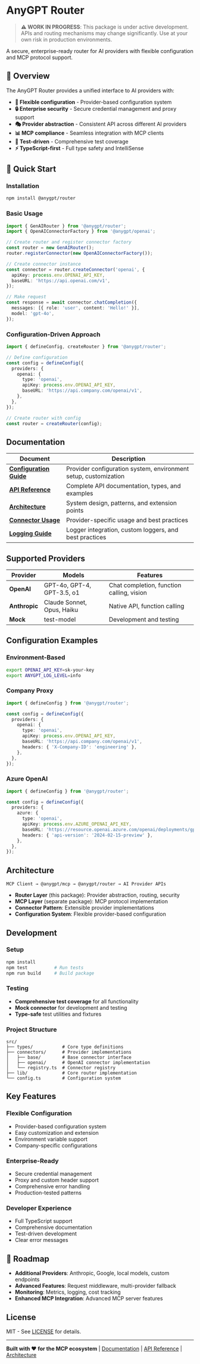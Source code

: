 # AnyGPT Router

> **⚠️ WORK IN PROGRESS**: This package is under active development. APIs and routing mechanisms may change significantly. Use at your own risk in production environments.

A secure, enterprise-ready router for AI providers with flexible configuration and MCP protocol support.

## 🎯 **Overview**

The AnyGPT Router provides a unified interface to AI providers with:

- **🔧 Flexible configuration** - Provider-based configuration system
- **🔒 Enterprise security** - Secure credential management and proxy support
- **🎭 Provider abstraction** - Consistent API across different AI providers
- **📊 MCP compliance** - Seamless integration with MCP clients
- **🧪 Test-driven** - Comprehensive test coverage
- **⚡ TypeScript-first** - Full type safety and IntelliSense

## 🚀 **Quick Start**

### **Installation**

```bash
npm install @anygpt/router
```

### Basic Usage

```typescript
import { GenAIRouter } from '@anygpt/router';
import { OpenAIConnectorFactory } from '@anygpt/openai';

// Create router and register connector factory
const router = new GenAIRouter();
router.registerConnector(new OpenAIConnectorFactory());

// Create connector instance
const connector = router.createConnector('openai', {
  apiKey: process.env.OPENAI_API_KEY,
  baseURL: 'https://api.openai.com/v1',
});

// Make request
const response = await connector.chatCompletion({
  messages: [{ role: 'user', content: 'Hello!' }],
  model: 'gpt-4o',
});
```

### Configuration-Driven Approach

```typescript
import { defineConfig, createRouter } from '@anygpt/router';

// Define configuration
const config = defineConfig({
  providers: {
    openai: {
      type: 'openai',
      apiKey: process.env.OPENAI_API_KEY,
      baseURL: 'https://api.company.com/openai/v1',
    },
  },
});

// Create router with config
const router = createRouter(config);
```

## Documentation

| Document                                       | Description                                                     |
| ---------------------------------------------- | --------------------------------------------------------------- |
| **[Configuration Guide](docs/CONFIG.md)**      | Provider configuration system, environment setup, customization |
| **[API Reference](docs/API.md)**               | Complete API documentation, types, and examples                 |
| **[Architecture](docs/ARCHITECTURE.md)**       | System design, patterns, and extension points                   |
| **[Connector Usage](docs/CONNECTOR_USAGE.md)** | Provider-specific usage and best practices                      |
| **[Logging Guide](docs/LOGGING.md)**           | Logger integration, custom loggers, and best practices          |

## Supported Providers

| Provider      | Models                     | Features                                  |
| ------------- | -------------------------- | ----------------------------------------- |
| **OpenAI**    | GPT-4o, GPT-4, GPT-3.5, o1 | Chat completion, function calling, vision |
| **Anthropic** | Claude Sonnet, Opus, Haiku | Native API, function calling              |
| **Mock**      | test-model                 | Development and testing                   |

## Configuration Examples

### Environment-Based

```bash
export OPENAI_API_KEY=sk-your-key
export ANYGPT_LOG_LEVEL=info
```

### Company Proxy

```typescript
import { defineConfig } from '@anygpt/router';

const config = defineConfig({
  providers: {
    openai: {
      type: 'openai',
      apiKey: process.env.OPENAI_API_KEY,
      baseURL: 'https://api.company.com/openai/v1',
      headers: { 'X-Company-ID': 'engineering' },
    },
  },
});
```

### Azure OpenAI

```typescript
import { defineConfig } from '@anygpt/router';

const config = defineConfig({
  providers: {
    azure: {
      type: 'openai',
      apiKey: process.env.AZURE_OPENAI_API_KEY,
      baseURL: 'https://resource.openai.azure.com/openai/deployments/gpt-4o',
      headers: { 'api-version': '2024-02-15-preview' },
    },
  },
});
```

## Architecture

```
MCP Client → @anygpt/mcp → @anygpt/router → AI Provider APIs
```

- **Router Layer** (this package): Provider abstraction, routing, security
- **MCP Layer** (separate package): MCP protocol implementation
- **Connector Pattern**: Extensible provider implementations
- **Configuration System**: Flexible provider-based configuration

## Development

### Setup

```bash
npm install
npm test          # Run tests
npm run build     # Build package
```

### Testing

- **Comprehensive test coverage** for all functionality
- **Mock connector** for development and testing
- **Type-safe** test utilities and fixtures

### Project Structure

```
src/
├── types/           # Core type definitions
├── connectors/      # Provider implementations
│   ├── base/        # Base connector interface
│   ├── openai/      # OpenAI connector implementation
│   └── registry.ts  # Connector registry
├── lib/             # Core router implementation
└── config.ts        # Configuration system
```

## Key Features

### **Flexible Configuration**

- Provider-based configuration system
- Easy customization and extension
- Environment variable support
- Company-specific configurations

### **Enterprise-Ready**

- Secure credential management
- Proxy and custom header support
- Comprehensive error handling
- Production-tested patterns

### **Developer Experience**

- Full TypeScript support
- Comprehensive documentation
- Test-driven development
- Clear error messages

## 🔮 **Roadmap**

- **Additional Providers**: Anthropic, Google, local models, custom endpoints
- **Advanced Features**: Request middleware, multi-provider fallback
- **Monitoring**: Metrics, logging, cost tracking
- **Enhanced MCP Integration**: Advanced MCP server features

## License

MIT - See [LICENSE](LICENSE) for details.

---

**Built with ❤️ for the MCP ecosystem** | [Documentation](docs/) | [API Reference](docs/API.md) | [Architecture](docs/ARCHITECTURE.md)
